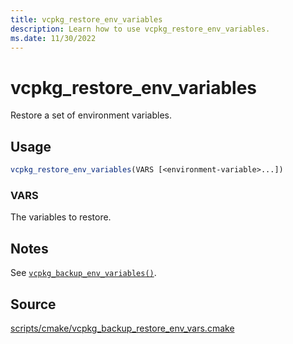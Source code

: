 ```yaml
---
title: vcpkg_restore_env_variables
description: Learn how to use vcpkg_restore_env_variables.
ms.date: 11/30/2022
---
```

# vcpkg_restore_env_variables

Restore a set of environment variables.

## Usage

```cmake
vcpkg_restore_env_variables(VARS [<environment-variable>...])
```

### VARS

The variables to restore.

## Notes

See [`vcpkg_backup_env_variables()`](vcpkg_backup_env_variables.md).

## Source

[scripts/cmake/vcpkg\_backup\_restore\_env\_vars.cmake](https://github.com/Microsoft/vcpkg/blob/master/scripts/cmake/vcpkg_backup_restore_env_vars.cmake)
